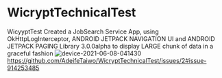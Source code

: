 # WicryptTechnicalTest
WicyyptTest
Created a JobSearch Service App, using OkHttpLogInterceptor, ANDROID JETPACK NAVIGATION UI and ANDROID JETPACK PAGING Library 3.0.0alpha to display LARGE chunk of data in a graceful fashion
![device-2021-06-08-041430](https://user-images.githubusercontent.com/37305943/121118751-4eaf2600-c812-11eb-8858-7e1e4e3c3cc8.png)
https://github.com/AdeifeTaiwo/WicryptTechnicalTest/issues/2#issue-914253485
